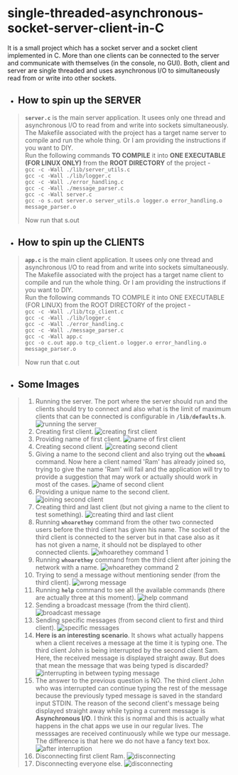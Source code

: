 # single-threaded-asynchronous-socket-server-client-in-C
It is a small project which has a socket server and a socket client implemented in C. More than one clients can be connected to the server and communicate with themselves (in the console, no GUI). Both, client and server are single threaded and uses asynchronous I/O to simultaneously read from or write into other sockets.

- ## How to spin up the SERVER  
> **```server.c```** is the main server application. It usees only one thread and asynchronous I/O to read from and write into sockets simultaneously. The Makefile associated with the project has a target name server to compile and run the whole thing. Or I am providing the instructions if you want to DIY.   
> Run the following commands **TO COMPILE** it into **ONE EXECUTABLE (FOR LINUX ONLY)** from the **ROOT DIRECTORY** of the project -   
> ```gcc -c -Wall ./lib/server_utils.c```   
> ```gcc -c -Wall ./lib/logger.c```   
> ```gcc -c -Wall ./error_handling.c```   
> ```gcc -c -Wall ./message_parser.c```   
> ```gcc -c -Wall server.c```   
> ```gcc -o s.out server.o server_utils.o logger.o error_handling.o message_parser.o```   
>
> Now run that s.out   

- ## How to spin up the CLIENTS
> **```app.c```** is the main client application. It usees only one thread and asynchronous I/O to read from and write into sockets simultaneously. The Makefile associated with the project has a target name client to compile and run the whole thing. Or I am providing the instructions if you want to DIY.   
> Run the following commands TO COMPILE it into ONE EXECUTABLE (FOR LINUX) from the ROOT DIRECTORY of the project -   
> ```gcc -c -Wall ./lib/tcp_client.c```   
> ```gcc -c -Wall ./lib/logger.c```   
> ```gcc -c -Wall ./error_handling.c```   
> ```gcc -c -Wall ./message_parser.c```   
> ```gcc -c -Wall app.c```   
> ```gcc -o c.out app.o tcp_client.o logger.o error_handling.o message_parser.o```   
>   
> Now run that c.out   

- ## Some Images
> 1. Running the server. The port where the server should run and the clients should try to connect and also what is the limit of maximum clients that can be connected is configurable in **```/lib/defaults.h```**.   
> ![running the server](/images/running_server.png "server running")   
> 1. Creating first client.
> ![creating first client](/images/make_1st_client.png "creating first client")   
> 1. Providing name of first client.
> ![name of first client](/images/giving_name_1st_user.png "name of first client")
> 1. Creating second client.
> ![creating second client](/images/make_2nd_client.png "creating second client")   
> 1. Giving a name to the second client and also trying out the **```whoami```** command. Now here a client named 'Ram' has already joined so, trying to give the name 'Ram' will fail and the application will try to provide a suggestion that may work or actually should work in most of the cases.
> ![name of second client](/images/giving_same_name_2nd_client.png "name of second client")   
> 1. Providing a unique name to the second client.
> ![joining second client](/images/2nd_client_joined.png "joining second client")   
> 1. Creating third and last client (but not giving a name to the client to test something).
> ![creating third and last client](/images/make_3rd_client.png "creating third client")   
> 1. Running **```whoarethey```** command from the other two connected users before the third client has given his name. The socket of the third client is connected to the server but in that case also as it has not given a name, it should not be displayed to other connected clients.
> ![whoarethey command 1](/images/whoarethey1.png "whoarethey command 1")
> 1. Running **```whoarethey```** command from the third client after joining the network with a name.
> ![whoarethey command 2](/images/whoarethey2.png "whoarethey command 2")
> 1. Trying to send a message without mentioning sender (from the third client).
> ![wrong message](/images/wrong_message.png "sending wrong message")
> 1. Running **```help```** command to see all the available commands (there are actually three at this moment).
> ![help command](/images/help1.png "running help command")
> 1. Sending a broadcast message (from the third client).
> ![broadcast message](/images/client_broadcast.png "broadcast message")
> 1. Sending specific messages (from second client to first and third client).
> ![specific messages](/images/specific_message.png "specific message")
> 1. **Here is an interesting scenario**. It shows what actually happens when a client receives a message at the time it is typing one. The third client John is being interrupted by the second client Sam. Here, the received message is displayed straight away. But does that mean the message that was being typed is discarded?
> ![interrupting in between typing message](/images/interrupting.png "interrupting in between typing message")
> 1. The answer to the previous question is NO. The third client John who was interrupted can continue typing the rest of the message because the previously typed message is saved in the standard input STDIN. The reason of the second client's message being displayed straight away while typing a current message is **Asynchronous I/O**. I think this is normal and this is actually what happens in the chat apps we use in our regular lives. The messsages are received continuously while we type our message. The difference is that here we do not have a fancy text box.
> ![after interruption](/images/after_interrupting.png "after interruption")
> 1. Disconnecting first client Ram.
> ![disconnecting](/images/disconnect1.png "disconnecting")
> 1. Disconnecting everyone else.
> ![disconnecting](/images/disconnect2.png "disconnecting")
